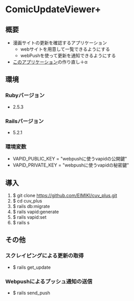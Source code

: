 # ComicUpdateViewer+

## 概要
* 漫画サイトの更新を確認するアプリケーション
  * webサイトを用意して一覧できるようにする
  * webPushを使って更新を通知できるようにする
* [このアプリケーション](https://github.com/EIMIKI/ComicUpdateViewer)の作り直し＋α

## 環境
### Rubyバージョン
* 2.5.3
### Railsバージョン
* 5.2.1
### 環境変数
* VAPID_PUBLIC_KEY = "webpushに使うvapidの公開鍵"
* VAPID_PRIVATE_KEY = "webpushに使うvapidの秘密鍵"
  
## 導入
1. $ git clone https://github.com/EIMIKI/cuv_plus.git
2. $ cd cuv_plus
3. $ rails db:migrate
4. $ rails vapid:generate
5. $ rails vapid:set
6. $ rails s

## その他
### スクレイピングによる更新の取得
* $ rails get_update
### Webpushによるプッシュ通知の送信
* $ rails send_push
